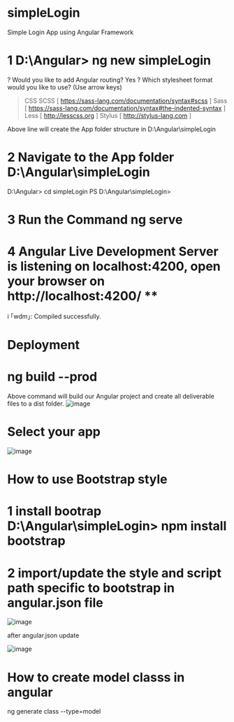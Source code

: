 # simpleLogin
Simple Login App using Angular Framework


# 1 D:\Angular> ng new simpleLogin
? Would you like to add Angular routing? Yes
? Which stylesheet format would you like to use? (Use arrow keys)
> CSS
  SCSS   [ https://sass-lang.com/documentation/syntax#scss                ]
  Sass   [ https://sass-lang.com/documentation/syntax#the-indented-syntax ]
  Less   [ http://lesscss.org                                             ]
  Stylus [ http://stylus-lang.com                                         ]
  
  Above line will create the App folder structure in  D:\Angular\simpleLogin
  
 # 2 Navigate to the App folder D:\Angular\simpleLogin 
  D:\Angular> cd simpleLogin
	PS D:\Angular\simpleLogin> 
	

# 3 Run the Command ng serve 

# 4 Angular Live Development Server is listening on localhost:4200, open your browser on http://localhost:4200/ **
i ｢wdm｣: Compiled successfully.


# Deployment
# ng build --prod
Above command will build our Angular project and create all deliverable files to a dist folder.
![image](https://user-images.githubusercontent.com/11384742/143729330-916a6745-8a38-4525-8961-e2acc609b69d.png)

# Select your app
![image](https://user-images.githubusercontent.com/11384742/143729428-81e233ac-05ba-40d6-b86d-580fbe43ff55.png)

# How to use Bootstrap style
# 1  install bootrap D:\Angular\simpleLogin> npm install bootstrap
# 2 import/update the style and script path specific to bootstrap in angular.json file
![image](https://user-images.githubusercontent.com/11384742/143730524-2a946d82-7d99-44bd-bbf3-fd22ab4ed350.png)

after angular.json update

![image](https://user-images.githubusercontent.com/11384742/143730658-21c67861-e09f-42f8-b6a1-52f68454d27f.png)

# How to create model classs in angular

ng generate class <yourClassName> --type=model
